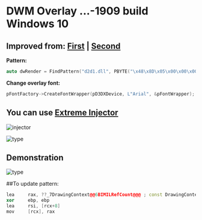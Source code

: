 # DWM Overlay ...-1909 build Windows 10
## Improved from: [First](https://github.com/Rythorndoran/dwm-overlay) | [Second](https://github.com/armasm/dwmhook)

**Pattern:** 
```c++
auto dwRender = FindPattern("d2d1.dll", PBYTE("\x48\x8D\x05\x00\x00\x00\x00\x33\xED\x48\x8D\x71\x08"), "xxx????xxxxxx");
```

**Change overlay font:**
```c++
pFontFactory->CreateFontWrapper(pD3DXDevice, L"Arial", &pFontWrapper);
```
## You can use [Extreme Injector ](https://github.com/master131/ExtremeInjector/releases/tag/v3.7.3)

![injector](https://github.com/rlybasic/DWM_Hook/blob/main/img/inj.jpg)

![type](https://github.com/rlybasic/DWM_Hook/blob/main/img/type.jpg)

## Demonstration

![type](https://github.com/rlybasic/DWM_Hook/blob/main/img/overlay.jpg)

##To update pattern:

```c++
lea     rax, ??_7DrawingContext@@6BIMILRefCount@@@ ; const DrawingContext::`vftable'{for `IMILRefCount'}
xor     ebp, ebp
lea     rsi, [rcx+8]
mov     [rcx], rax
```

